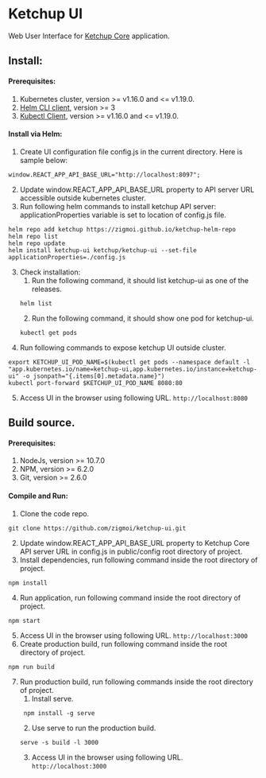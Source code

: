 # Ketchup UI
Web User Interface for [Ketchup Core](https://github.com/zigmoi/ketchup-core) application.

## Install:

#### Prerequisites:
1. Kubernetes cluster, version >= v1.16.0 and <= v1.19.0.
2. [Helm CLI client](https://helm.sh/docs/intro/install/), version >= 3
4. [Kubectl Client](https://kubernetes.io/docs/tasks/tools/install-kubectl/), version >= v1.16.0 and <= v1.19.0.

#### Install via Helm:
1. Create UI configuration file config.js in the current directory. Here is sample below:
```
window.REACT_APP_API_BASE_URL="http://localhost:8097";
```
2. Update window.REACT_APP_API_BASE_URL property to API server URL accessible outside kubernetes cluster.
3. Run following helm commands to install ketchup API server:
   applicationProperties variable is set to location of config.js file.
```
helm repo add ketchup https://zigmoi.github.io/ketchup-helm-repo
helm repo list
helm repo update
helm install ketchup-ui ketchup/ketchup-ui --set-file applicationProperties=./config.js
```  
3. Check installation:
    1. Run the following command, it should list ketchup-ui as one of the releases.
    ```
    helm list
    ```
    2. Run the following command, it should show one pod for ketchup-ui.
    ```
    kubectl get pods
    ```
4. Run following commands to expose ketchup UI outside cluster.
```
export KETCHUP_UI_POD_NAME=$(kubectl get pods --namespace default -l "app.kubernetes.io/name=ketchup-ui,app.kubernetes.io/instance=ketchup-ui" -o jsonpath="{.items[0].metadata.name}")
kubectl port-forward $KETCHUP_UI_POD_NAME 8080:80
```
5. Access UI in the browser using following URL.
   `http://localhost:8080`


## Build source.

#### Prerequisites:
1. NodeJs, version >= 10.7.0
2. NPM, version >= 6.2.0
3. Git, version >= 2.6.0

#### Compile and Run:
1. Clone the code repo.
```
git clone https://github.com/zigmoi/ketchup-ui.git
```
2. Update window.REACT_APP_API_BASE_URL property to Ketchup Core API server URL in config.js
   in public/config root directory of project.
3. Install dependencies, run following command inside the root directory of project.
```
npm install
```
4. Run application, run following command inside the root directory of project.
```
npm start
```
5. Access UI in the browser using following URL.
   `http://localhost:3000`
6. Create production build, run following command inside the root directory of project.
```
npm run build
```
7. Run production build, run following commands inside the root directory of project.
   1. Install serve.
   ```
    npm install -g serve
   ```
   2. Use serve to run the production build.
   ```
   serve -s build -l 3000
   ```
   3. Access UI in the browser using following URL.
      `http://localhost:3000`
